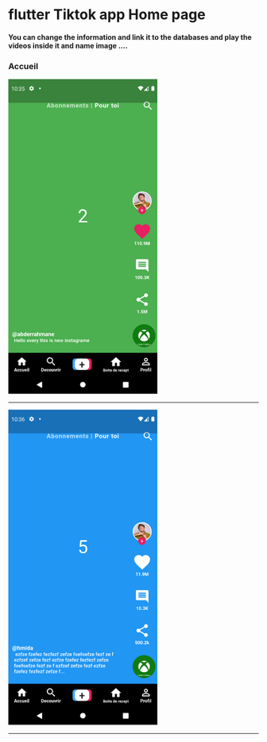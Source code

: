  <h1> flutter Tiktok app Home page </h1>  
<h4> You can change the information and link it to the databases and play the videos inside it and name image ....</h4>


<h3>Accueil</h3> 
<img src="https://github.com/abenkoula71/Flutter-tiktok-app--homepage/blob/main/Screenshot_1633775733.png" width="300" />  

<hr>

<img src="https://github.com/abenkoula71/Flutter-tiktok-app--homepage/blob/main/Screenshot_1633775801.png" width="300" />  
<hr>










